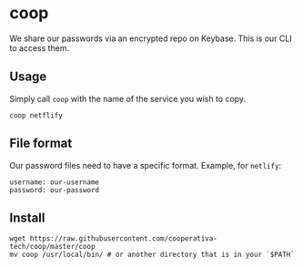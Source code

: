 # coop

We share our passwords via an encrypted repo on Keybase. This is our CLI to
access them.

## Usage

Simply call `coop` with the name of the service you wish to copy.

```shell
coop netflify
```

## File format

Our password files need to have a specific format. Example, for `netlify`:

```
username: our-username
password: our-password
```

## Install

```
wget https://raw.githubusercontent.com/cooperativa-tech/coop/master/coop
mv coop /usr/local/bin/ # or another directory that is in your `$PATH`
```
